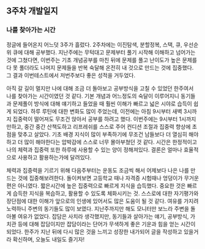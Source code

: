 ##  3주차 개발일지 

### 나를 찾아가는 시간 

정글에 들어온지 어느덧 3주가 흘렀다.
2주차에는 이진탐색, 분할정복, 스택, 큐, 우선순위 큐에 대해 공부했다.
지난주에는 무턱대고 문제부터 풀기 시작해 이해하고 넘어가는 것에 그쳤다면, 이번주는 기초 개념공부를 마친 뒤에 문제를 풀고 난이도가 높은 문제를 다 못 풀더라도 나머지 문제들을 반복 숙달해 온전히 내 것으로 만드는 것에 집중했다. 
그 결과 이번테스트에서 저번주보다 좋은 성적을 거두었다.

아직 갈 길이 멀지만 나에 대해 조금 더 돌아보고 공부방식을 고칠 수 있었던 한주여서 나를 찾아가는 시간이였던 것 같다.
기본 개념과 어느정도의 숙달이 이루어지니 동기들과 문제풀이 방식에 대해 얘기하고 들었을 때 훨씬 이해가 빠르고 넓은 시야로 습득이 쉽게 되었다.
하루 루틴에 대한 변화도 많이 주었는데, 이전에는 아침 9시부터 새벽 3시까지 집중력이 떨어져도 무조건 앉아서 공부를 하려고 했다.
이번주에는 9시부터 1시까지만하고, 중간 중간 산책도하고 리프레쉬를 스스로 주어 컨디션 조절과 집중력 향상에 초점을 맞추고 살았다.
기초 배경 지식이 많이 부족하기에 무조건 남들보다 더 열심히 해야하고 더 많이 해야한다는 압박감에 스스로 너무 몰아부쳤던 것 같다.
시간은 한정적이고 나의 체력과 집중력 또한 하루에 사용할 수 있는 양이 정해져있다.
결론은 얼마나 효율적으로 사용하고 활용하는가에 달려있다.

체력과 집중력을 기르기 위해 다음주부터는 운동도 조금씩 해서 어제보다 나은 나를 만드는 것에 집중해보려한다.
돌이켜보면 고등학교 때나 자격증 시험때나 엉덩이가 무거운 편은 아니였다. 짧은시간에 높은 집중력으로 빠르게 지식을 습득했다.
중요한 것은 빠르게 습득한 지식을 복습하고, 활용할 수 있도록 체화시키는 것.
스스로에 대한 자기평가와 장단점에 대한 이해가 앞으로의 인생에 있어서도 많은 도움이 될 것 같다.
여유를 가지려 노력하니 주변의 동기들도 많이 보였다.
지난주까지만 해도 모니터만 보느라 주변을 돌아볼 여유가 없었다.
잡담은 사치라 생각했지만, 동기들과 살아가는 얘기, 공부방식, 가치관 등에 대해 잡담이지만 잡담이라는 단어가 무색하게 좋은 기운과 힘을 얻는 시간이 되었다.
한주가 지난 뒤에 다시 많은 것을 느끼고 성장한 내가되어 글을 작성하고 있을거라 확신하며, 오늘도 내일도 즐기자!
